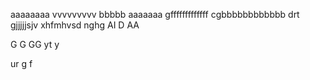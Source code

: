 aaaaaaaa
vvvvvvvvv
bbbbb
aaaaaaa
gfffffffffffff
cgbbbbbbbbbbbb
drt
gjjjjjsjv
xhfmhvsd
nghg
AI
D
AA

G
G
GG
yt
y

ur
g
f

